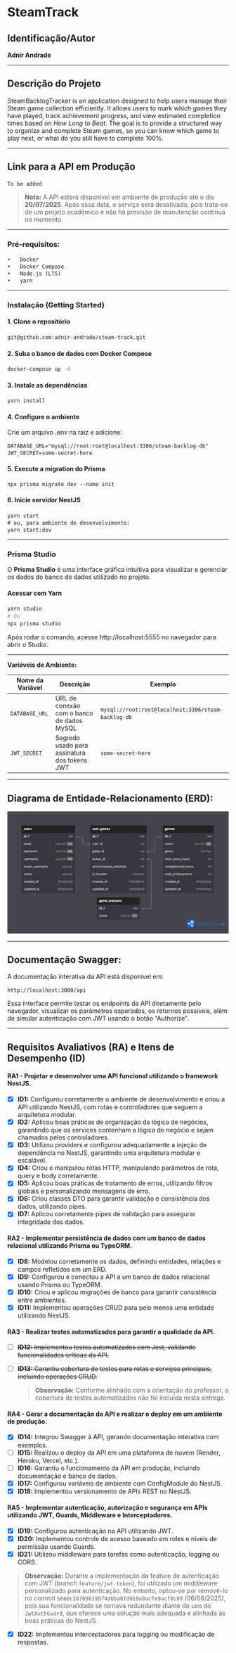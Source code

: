 # SteamTrack

## Identificação/Autor

**Adnir Andrade**

---

## Descrição do Projeto

SteamBacklogTracker is an application designed to help users manage their Steam game collection efficiently. It allows users to mark which games they have played, track achievement progress, and view estimated completion times based on _How Long to Beat_. The goal is to provide a structured way to organize and complete Steam games, so you can know which game to play next, or what do you still have to complete 100%.

---

## Link para a API em Produção

```
To be added
```

> **Nota:** A API estará disponível em ambiente de produção até o dia **20/07/2025**. Após essa data, o serviço será desativado, pois trata-se de um projeto acadêmico e não há previsão de manutenção contínua no momento.

---

### Pré-requisitos:

	•	Docker
	•	Docker Compose
	•	Node.js (LTS)
	•	yarn
___

### Instalação (Getting Started)

#### 1. Clone o repositório
```bash
git@github.com:adnir-andrade/steam-track.git
```

#### 2. Suba o banco de dados com Docker Compose
```bash
docker-compose up -d
```

#### 3. Instale as dependências
```bash
yarn install
```

#### 4.	Configure o ambiente
Crie um arquivo .env na raiz e adicione:
```
DATABASE_URL="mysql://root:root@localhost:3306/steam-backlog-db"
JWT_SECRET=some-secret-here
```

#### 5.	Execute a migration do Prisma
```
npx prisma migrate dev --name init
```

#### 6. Inicie servidor NestJS
```
yarn start
# ou, para ambiente de desenvolvimento:
yarn start:dev
```

___

### Prisma Studio

O **Prisma Studio** é uma interface gráfica intuitiva para visualizar e gerenciar os dados do banco de dados utilizado no projeto.

#### Acessar com Yarn

```bash
yarn studio
# Ou
npx prisma studio
```

Após rodar o comando, acesse http://localhost:5555 no navegador para abrir o Studio.
___

**Variáveis de Ambiente:**

| Nome da Variável | Descrição | Exemplo |
|------------------|-----------|---------|
| `DATABASE_URL`   | URL de conexão com o banco de dados MySQL | `mysql://root:root@localhost:3306/steam-backlog-db` |
| `JWT_SECRET`     | Segredo usado para assinatura dos tokens JWT | `some-secret-here` |

---

## Diagrama de Entidade-Relacionamento (ERD):

![dbDiagram.png](./docs/assets/dbDiagram.png)

---

## Documentação Swagger:

A documentação interativa da API está disponível em:

```
http://localhost:3000/api
```

Essa interface permite testar os endpoints da API diretamente pelo navegador, visualizar os parâmetros esperados, os retornos possíveis, além de simular autenticação com JWT usando o botão “Authorize”.

---

## Requisitos Avaliativos (RA) e Itens de Desempenho (ID)

#### RA1 - Projetar e desenvolver uma API funcional utilizando o framework NestJS.

- [x] **ID1:** Configurou corretamente o ambiente de desenvolvimento e criou a API utilizando NestJS, com rotas e controladores que seguem a arquitetura modular.
- [x] **ID2:** Aplicou boas práticas de organização da lógica de negócios, garantindo que os services contenham a lógica de negócio e sejam chamados pelos controladores.
- [x] **ID3:** Utilizou providers e configurou adequadamente a injeção de dependência no NestJS, garantindo uma arquitetura modular e escalável.
- [x] **ID4:** Criou e manipulou rotas HTTP, manipulando parâmetros de rota, query e body corretamente.
- [x] **ID5:** Aplicou boas práticas de tratamento de erros, utilizando filtros globais e personalizando mensagens de erro.
- [x] **ID6:** Criou classes DTO para garantir validação e consistência dos dados, utilizando pipes.
- [x] **ID7:** Aplicou corretamente pipes de validação para assegurar integridade dos dados.

#### RA2 - Implementar persistência de dados com um banco de dados relacional utilizando Prisma ou TypeORM.

- [x] **ID8:** Modelou corretamente os dados, definindo entidades, relações e campos refletidos em um ERD.
- [x] **ID9:** Configurou e conectou a API a um banco de dados relacional usando Prisma ou TypeORM.
- [x] **ID10:** Criou e aplicou migrações de banco para garantir consistência entre ambientes.
- [x] **ID11:** Implementou operações CRUD para pelo menos uma entidade utilizando NestJS.

#### RA3 - Realizar testes automatizados para garantir a qualidade da API.

<!--
As observações abaixo explicam por que os itens ID12 e ID13 não foram implementados, conforme orientação do professor. Portanto, não serão marcadas como concluídos, mas sim mostrados como excluídos conscientemente do escopo.
-->

- [ ] ~~**ID12:** Implementou testes automatizados com Jest, validando funcionalidades críticas da API.~~

- [ ] ~~**ID13:** Garantiu cobertura de testes para rotas e serviços principais, incluindo operações CRUD.~~

  > **Observação:** Conforme alinhado com a orientação do professor, a cobertura de testes automatizados não foi incluída nesta entrega.

#### RA4 - Gerar a documentação da API e realizar o deploy em um ambiente de produção.

- [x] **ID14:** Integrou Swagger à API, gerando documentação interativa com exemplos.
- [ ] **ID15:** Realizou o deploy da API em uma plataforma de nuvem (Render, Heroku, Vercel, etc.).
- [ ] **ID16:** Garantiu o funcionamento da API em produção, incluindo documentação e banco de dados.
- [x] **ID17:** Configurou variáveis de ambiente com ConfigModule do NestJS.
- [x] **ID18:** Implementou versionamento de APIs REST no NestJS.

#### RA5 - Implementar autenticação, autorização e segurança em APIs utilizando JWT, Guards, Middleware e Interceptadores.

- [x] **ID19:** Configurou autenticação na API utilizando JWT.
- [x] **ID20:** Implementou controle de acesso baseado em roles e níveis de permissão usando Guards.
- [x] **ID21:** Utilizou middleware para tarefas como autenticação, logging ou CORS.
> **Observação:** Durante a implementação da feature de autenticação com JWT (branch `feature/jwt-token`), foi utilizado um middleware personalizado para autenticação. No entanto, optou-se por removê-lo no commit `b660c28769819574d6ba07d019a9acfe9acf0c89` (06/08/2025), pois sua funcionalidade se tornava redundante diante do uso do `JwtAuthGuard`, que oferece uma solução mais adequada e alinhada às boas práticas do NestJS.
- [x] **ID22:** Implementou interceptadores para logging ou modificação de respostas.
